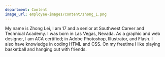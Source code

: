 ```yaml
---
department: Content
image_url: employee-images/content/zhong_1.png
---
```

My name is Zhong Lei, I am 17 and a senior at Southwest Career and Technical Academy. I was born in Las Vegas, Nevada. As a graphic and web designer, I am ACA certified; in Adobe Photoshop, Illustrator, and Flash. I also have knowledge in coding HTML and CSS. On my freetime I like playing basketball and hanging out with friends. 
